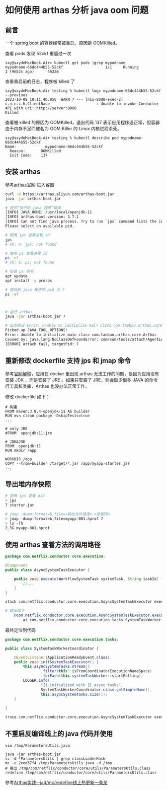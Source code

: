 


# 如何使用 arthas 分析 java oom 问题

## 前言

一个 spring boot 的容器经常被重启。原因是 OOMKilled。


查看 pods 发现 52ckf 重启过一次
```log
sxy@sxydeMacBook-Air> kubectl get pods |grep mypodname                                           
mypodname-66dc444b55-52ckf                   1/1     Running            1 (9m52s ago)      4h32m
```

查看重启前的日志，程序被 killed 了
```
sxy@sxydeMacBook-Air testing % kubectl logs mypodname-66dc444b55-52ckf  --previous
2023-10-08 10:11:40.050  WARN 7 --- [nio-8080-exec-2] c.n.c.c.h.ClientBase                     : Unable to invoke Conductor API with uri: http://server:8080
Killed
```

查看被 killed 的原因为 OOMKilled，退出代码 137 表示应用程序遇正常，但容器由于内存不足而被名为 OOM Killer 的 Linux 内核进程杀死。
```
sxy@sxydeMacBook-Air testing % kubectl describe pod mypodname-66dc444b55-52ckf
Name:             mypodname-66dc444b55-52ckf
  Reason:       OOMKilled
  Exit Code:    137
```


## 安装 arthas
参考[arthas官网](https://arthas.aliyun.com/doc/install-detail.html)
进入容器 
```bash
curl -O https://arthas.aliyun.com/arthas-boot.jar
java -jar arthas-boot.jar

# 提示“找不到 java 程序”错误
[INFO] JAVA_HOME: /usr/local/openjdk-11
[INFO] arthas-boot version: 3.7.1
[INFO] Can not find java process. Try to run `jps` command lists the instrumented Java HotSpot VMs on the target system.
Please select an available pid.

# 使用 jps 查看进程 id
jps
# sh: 4: jps: not found

# 使用 ps 查看进程 id
ps -ef
# sh: 6: ps: not found

# 安装 ps 命令
apt update
apt install -y procps

# 查找到 java 程序的 pid 为 7
ps -ef



# 运行 arthas
java -jar arthas-boot.jar 7

# 出现错误 Error: Unable to initialize main class com.taobao.arthas.core.Arthas
Picked up JAVA_TOOL_OPTIONS:
Error: Unable to initialize main class com.taobao.arthas.core.Arthas
Caused by: java.lang.NoClassDefFoundError: com/sun/tools/attach/AgentLoadException
[ERROR] attach fail, targetPid: 7

```

## 重新修改 dockerfile 支持 jps 和 jmap 命令
参考[官网解释](https://arthas.aliyun.com/doc/docker.html#%E5%9C%A8-docker-%E9%87%8C%E4%BD%BF%E7%94%A8-jdk)，应用在 docker 里出现 arthas 无法工作的问题，是因为应用没有安装 JDK ，而是安装了 JRE 。如果只安装了 JRE，则会缺少很多 JAVA 的命令行工具和类库，Arthas 也没办法正常工作。

修改 dockerfile 如下：
```paintext
# 构建
FROM maven:3.8.4-openjdk-11 AS builder
RUN mvn clean package -DskipTests=true
...

# only JRE
#FROM  openjdk:11-jre

# JDK&JRE
FROM  openjdk:11
RUN mkdir /app

WORKDIR /app
COPY --from=builder /target/*.jar /app/myapp-starter.jar
...
```


## 导出堆内存快照

```bash
# 使用 jps 查看 pid
> jps
7 starter.jar

# jmap -dump:format=b,file=<输出文件路径> <进程ID>
> jmap -dump:format=b,file=myapp-001.hprof 7
> ls -lh 
2.3G myapp-001.hprof
```

## 使用 arthas 查看方法的调用路径


```java
package com.netflix.conductor.core.execution;

@Component
public class AsyncSystemTaskExecutor {

    public void execute(WorkflowSystemTask systemTask, String taskId) {
        //...
    }
}
```

```bash
stack com.netflix.conductor.core.execution.AsyncSystemTaskExecutor execute

# 输出如下
    @com.netflix.conductor.core.execution.AsyncSystemTaskExecutor.execute()
        at com.netflix.conductor.core.execution.tasks.SystemTaskWorker.lambda$pollAndExecute$1(SystemTaskWorker.java:135)ts=2023-10-17 22:11:04;thread_name=system-task-worker-13;id=ac;is_daemon=false;priority=5;TCCL=org.springframework.boot.loader.LaunchedURLClassLoader@2eed37f4        at com.netflix.conductor.core.execution.tasks.SystemTaskWorker.lambda$pollAndExecute$1(SystemTaskWorker.java:135)        at com.netflix.conductor.core.execution.tasks.SystemTaskWorker.lambda$pollAndExecute$1(SystemTaskWorker.java:135)
```

最终定位到代码
```java
package com.netflix.conductor.core.execution.tasks;

public class SystemTaskWorkerCoordinator {

    @EventListener(ApplicationReadyEvent.class)
    public void initSystemTaskExecutor() {
        this.asyncSystemTasks.stream()
                .filter(this::isFromCoordinatorExecutionNameSpace)
                .forEach(this.systemTaskWorker::startPolling);
        LOGGER.info(
                "{} initialized with {} async tasks",
                SystemTaskWorkerCoordinator.class.getSimpleName(),
                this.asyncSystemTasks.size());
    }
        
}
```


```bash
trace com.netflix.conductor.core.execution.AsyncSystemTaskExecutor execute
```





## 不重启反编译线上的 java 代码并使用


```log
vim /tmp/ParametersUtils.java

java -jar arthas-boot.jar
sc -d *ParametersUtils | grep classLoaderHash
mc -c 2eed37f4 /tmp/ParametersUtils.java -d /tmp
# 输出 /tmp/com/netflix/conductor/core/utils/ParametersUtils.class
redefine /tmp/com/netflix/conductor/core/utils/ParametersUtils.class
```


参考[Arthas实践--jad/mc/redefine线上热更新一条龙](https://github.com/alibaba/arthas/issues/537)




